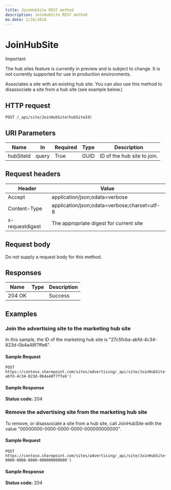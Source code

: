 ```yaml
---
title: JoinHubSite REST method
description: JoinHubSite REST method
ms.date: 2/26/2018
---
```


# JoinHubSite

> [!IMPORTANT]
> The hub sites feature is currently in preview and is subject to change. It is not currently supported for use in production environments.

Associates a site with an existing hub site. You can also use this method to disassociate a site from a hub site (see example below.)

## HTTP request

```
POST /_api/site/JoinHubSite(hubSiteId)
```

## URI Parameters

|Name |In |Required|Type|Description|
|-----|---|--------|----|-----------|
|hubSiteId|query|True|GUID|ID of the hub site to join.|

## Request headers

| Header | Value |
|--------|-------|
|Accept|application/json;odata=verbose|
|Content-Type|application/json;odata=verbose;charset=utf-8|
|x-requestdigest|The appropriate digest for current site|

## Request body

Do not supply a request body for this method.

## Responses

| Name   | Type  | Description|
|--------|-------|------------|
|204 OK| |Success|

## Examples

### Join the advertising site to the marketing hub site

In this sample, the ID of the marketing hub site is "27c5fcba-abfd-4c34-823d-0b4a48f7ffe6".

#### Sample Request

```HTTP
POST
https://contoso.sharepoint.com/sites/advertising/_api/site/JoinHubSite('27c5fcba-abfd-4c34-823d-0b4a48f7ffe6')
```

#### Sample Response
**Status code:** 204

### Remove the advertising site from the marketing hub site

To remove, or disassociate a site from a hub site, call JoinHubSite with the value "00000000-0000-0000-0000-000000000000".

#### Sample Request

```HTTP
POST
https://contoso.sharepoint.com/sites/advertising/_api/site/JoinHubSite('00000000-0000-0000-0000-000000000000')
```

#### Sample Response
**Status code:** 204
